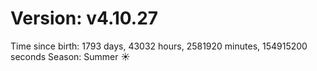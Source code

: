 # Version: v4.10.27
Time since birth: 1793 days, 43032 hours, 2581920 minutes, 154915200 seconds
Season: Summer ☀️
